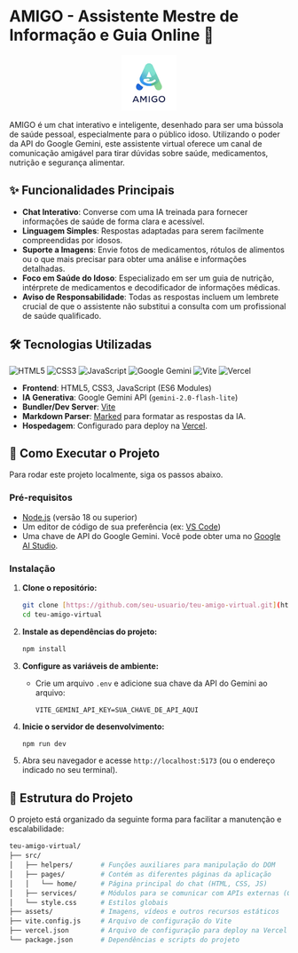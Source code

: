 # AMIGO - Assistente Mestre de Informação e Guia Online 🤖
<p align="center">
  <img src="assets/imgs/favicon.png" width="100">
</p>

AMIGO é um chat interativo e inteligente, desenhado para ser uma bússola de saúde pessoal, especialmente para o público idoso. Utilizando o poder da API do Google Gemini, este assistente virtual oferece um canal de comunicação amigável para tirar dúvidas sobre saúde, medicamentos, nutrição e segurança alimentar.

## ✨ Funcionalidades Principais

* **Chat Interativo**: Converse com uma IA treinada para fornecer informações de saúde de forma clara e acessível.
* **Linguagem Simples**: Respostas adaptadas para serem facilmente compreendidas por idosos.
* **Suporte a Imagens**: Envie fotos de medicamentos, rótulos de alimentos ou o que mais precisar para obter uma análise e informações detalhadas.
* **Foco em Saúde do Idoso**: Especializado em ser um guia de nutrição, intérprete de medicamentos e decodificador de informações médicas.
* **Aviso de Responsabilidade**: Todas as respostas incluem um lembrete crucial de que o assistente não substitui a consulta com um profissional de saúde qualificado.

## 🛠️ Tecnologias Utilizadas
![HTML5](https://img.shields.io/badge/html5-%23E34F26.svg?style=for-the-badge&logo=html5&logoColor=white)
![CSS3](https://img.shields.io/badge/css3-%231572B6.svg?style=for-the-badge&logo=css3&logoColor=white)
![JavaScript](https://img.shields.io/badge/javascript-%23323330.svg?style=for-the-badge&logo=javascript&logoColor=%23F7DF1E)
![Google Gemini](https://img.shields.io/badge/google%20gemini-8E75B2?style=for-the-badge&logo=google%20gemini&logoColor=white)
![Vite](https://img.shields.io/badge/vite-%23646CFF.svg?style=for-the-badge&logo=vite&logoColor=white)
![Vercel](https://img.shields.io/badge/vercel-%23000000.svg?style=for-the-badge&logo=vercel&logoColor=white)

* **Frontend**: HTML5, CSS3, JavaScript (ES6 Modules)
* **IA Generativa**: Google Gemini API (`gemini-2.0-flash-lite`)
* **Bundler/Dev Server**: [Vite](https://vitejs.dev/)
* **Markdown Parser**: [Marked](https://marked.js.org/) para formatar as respostas da IA.
* **Hospedagem**: Configurado para deploy na [Vercel](https://vercel.com/).
## 🚀 Como Executar o Projeto
Para rodar este projeto localmente, siga os passos abaixo.
### Pré-requisitos
* [Node.js](https://nodejs.org/) (versão 18 ou superior)
* Um editor de código de sua preferência (ex: [VS Code](https://code.visualstudio.com/))
* Uma chave de API do Google Gemini. Você pode obter uma no [Google AI Studio](https://aistudio.google.com/app/apikey).
### Instalação

1.  **Clone o repositório:**
    ```bash
    git clone [https://github.com/seu-usuario/teu-amigo-virtual.git](https://github.com/seu-usuario/teu-amigo-virtual.git)
    cd teu-amigo-virtual
    ```

2.  **Instale as dependências do projeto:**
    ```bash
    npm install
    ```

3.  **Configure as variáveis de ambiente:**
    * Crie um arquivo `.env` e adicione sua chave da API do Gemini ao arquivo:
        ```
        VITE_GEMINI_API_KEY=SUA_CHAVE_DE_API_AQUI
        ```

4.  **Inicie o servidor de desenvolvimento:**
    ```bash
    npm run dev
    ```

5.  Abra seu navegador e acesse `http://localhost:5173` (ou o endereço indicado no seu terminal).

## 📂 Estrutura do Projeto

O projeto está organizado da seguinte forma para facilitar a manutenção e escalabilidade:
````bash
teu-amigo-virtual/
├── src/
│   ├── helpers/       # Funções auxiliares para manipulação do DOM
│   ├── pages/         # Contém as diferentes páginas da aplicação
│   │   └── home/      # Página principal do chat (HTML, CSS, JS)
│   ├── services/      # Módulos para se comunicar com APIs externas (Gemini)
│   └── style.css      # Estilos globais
├── assets/            # Imagens, vídeos e outros recursos estáticos
├── vite.config.js     # Arquivo de configuração do Vite
├── vercel.json        # Arquivo de configuração para deploy na Vercel
└── package.json       # Dependências e scripts do projeto
````